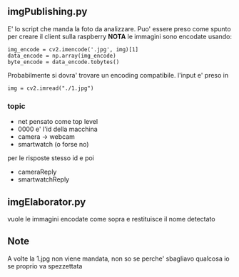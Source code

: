 ## imgPublishing.py
E' lo script che manda la foto da analizzare. Puo' essere preso come spunto
per creare il client sulla raspberry
**NOTA** le immagini sono encodate usando:
```
img_encode = cv2.imencode('.jpg', img)[1]
data_encode = np.array(img_encode)
byte_encode = data_encode.tobytes()
```
Probabilmente si dovra' trovare un encoding compatibile.
l'input e' preso in
```
img = cv2.imread("./1.jpg")
```
### topic
+ net pensato come top level
+ 0000 e' l'id della macchina
+ camera -> webcam
+ smartwatch (o forse no)

per le risposte stesso id e poi
+ cameraReply
+ smartwatchReply

## imgElaborator.py
vuole le immagini encodate come sopra e restituisce il nome detectato

## Note
A volte la 1.jpg non viene mandata, non so se perche' sbagliavo qualcosa io se 
proprio va spezzettata
